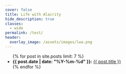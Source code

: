 ```yaml
---
cover: false
title: Life with Alacrity
hide_description: true
classes:
  - wide
permalink: /test/
header:
  overlay_image: /assets/images/lwa.png
---
```


<ul>
{% for post in site.posts limit: 7 %}
<li><b>{{ post.date | date: "%Y-%m-%d" }}:</b> <a href="{{ post.url }}">{{ post.title }}</a></li>
{% endfor %}
</ul>
